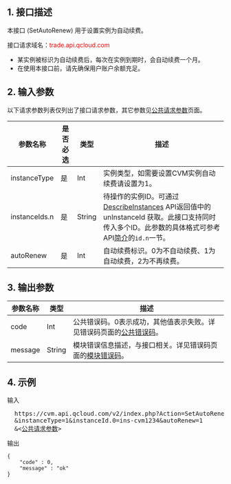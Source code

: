## 1. 接口描述

本接口 (SetAutoRenew) 用于设置实例为自动续费。

接口请求域名：<font style="color:red">trade.api.qcloud.com</font>

* 某实例被标识为自动续费后，每次在实例到期时，会自动续费一个月。
* 在使用本接口前，请先确保用户账户余额充足。

## 2. 输入参数

以下请求参数列表仅列出了接口请求参数，其它参数见[公共请求参数](/document/api/213/6976)页面。

| 参数名称 | 是否必选  | 类型 | 描述 |
|---------|---------|---------|---------|
| instanceType| 是| Int| 实例类型，如需要设置CVM实例自动续费请设置为1。|
| instanceIds.n| 是| String|待操作的实例ID。可通过 [DescribeInstances](http://tce.fsphere.cn/doc/api/229/831) API返回值中的 unInstanceId 获取。此接口支持同时传入多个ID。此参数的具体格式可参考API[简介](http://tce.fsphere.cn/doc/api/229/568)的`id.n`一节。|
| autoRenew| 是| Int| 自动续费标识。0为不自动续费、1为自动续费，2为不再续费。|


## 3. 输出参数
| 参数名称 | 类型 | 描述 |
|---------|---------|---------|
| code | Int | 公共错误码。0表示成功，其他值表示失败。详见错误码页面的[公共错误码](http://tce.fsphere.cn/doc/api/372/%E9%94%99%E8%AF%AF%E7%A0%81#1.E3.80.81.E5.85.AC.E5.85.B1.E9.94.99.E8.AF.AF.E7.A0.81)。|
| message | String | 模块错误信息描述，与接口相关。详见错误码页面的[模块错误码](http://tce.fsphere.cn/doc/api/372/%E9%94%99%E8%AF%AF%E7%A0%81#2.E3.80.81.E6.A8.A1.E5.9D.97.E9.94.99.E8.AF.AF.E7.A0.81)。|
 


## 4. 示例
 
输入

<pre>
  https://cvm.api.qcloud.com/v2/index.php?Action=SetAutoRenew
  &instanceType=1&instanceId.0=ins-cvm1234&autoRenew=1
  &<<a href="http://tce.fsphere.cn/doc/api/229/6976">公共请求参数</a>>
</pre>


输出

```
{
    "code" : 0,
    "message" : "ok"
}

```




